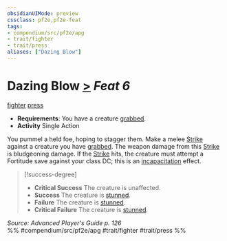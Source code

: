 ```yaml
---
obsidianUIMode: preview
cssclass: pf2e,pf2e-feat
tags:
- compendium/src/pf2e/apg
- trait/fighter
- trait/press
aliases: ["Dazing Blow"]
---
```

# Dazing Blow  [>](rules/core-rulebook/chapter-9-playing-the-game.md#Actions "Single Action") *Feat 6*  
[fighter](rules/traits/fighter.md "Fighter Class Trait")  [press](rules/traits/press.md "Press Combat Trait")  

- **Requirements**: You have a creature [grabbed](rules/conditions.md#Grabbed).
- **Activity** Single Action

You pummel a held foe, hoping to stagger them. Make a melee [Strike](rules/actions/strike.md) against a creature you have [grabbed](rules/conditions.md#Grabbed). The weapon damage from this [Strike](rules/actions/strike.md) is bludgeoning damage. If the [Strike](rules/actions/strike.md) hits, the creature must attempt a Fortitude save against your class DC; this is an [incapacitation](rules/traits/incapacitation.md "Incapacitation Effect Trait") effect.

> [!success-degree] 
> - **Critical Success** The creature is unaffected.
> - **Success** The creature is [stunned](rules/conditions.md#Stunned).
> - **Failure** The creature is [stunned](rules/conditions.md#Stunned).
> - **Critical Failure** The creature is [stunned](rules/conditions.md#Stunned).

*Source: Advanced Player's Guide p. 126*  
%% #compendium/src/pf2e/apg #trait/fighter #trait/press %%